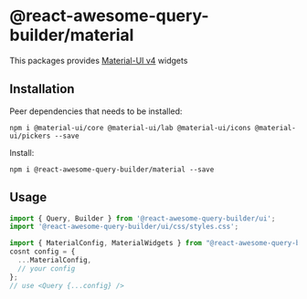 # @react-awesome-query-builder/material

This packages provides [Material-UI v4](https://v4.mui.com/) widgets

## Installation

Peer dependencies that needs to be installed:
```
npm i @material-ui/core @material-ui/lab @material-ui/icons @material-ui/pickers --save
```

Install:
```
npm i @react-awesome-query-builder/material --save
```

## Usage

```js
import { Query, Builder } from '@react-awesome-query-builder/ui';
import '@react-awesome-query-builder/ui/css/styles.css';

import { MaterialConfig, MaterialWidgets } from "@react-awesome-query-builder/material";
cosnt config = {
  ...MaterialConfig,
  // your config
};
// use <Query {...config} /> 
```

